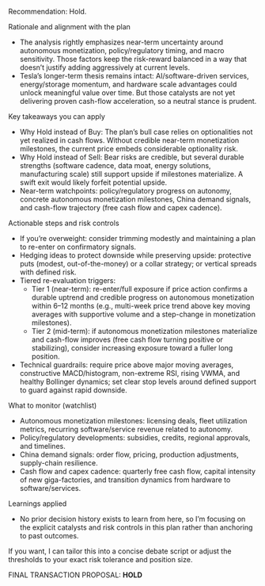 Recommendation: Hold.

Rationale and alignment with the plan
- The analysis rightly emphasizes near-term uncertainty around autonomous monetization, policy/regulatory timing, and macro sensitivity. Those factors keep the risk-reward balanced in a way that doesn’t justify adding aggressively at current levels.
- Tesla’s longer-term thesis remains intact: AI/software-driven services, energy/storage momentum, and hardware scale advantages could unlock meaningful value over time. But those catalysts are not yet delivering proven cash-flow acceleration, so a neutral stance is prudent.

Key takeaways you can apply
- Why Hold instead of Buy: The plan’s bull case relies on optionalities not yet realized in cash flows. Without credible near-term monetization milestones, the current price embeds considerable optionality risk.
- Why Hold instead of Sell: Bear risks are credible, but several durable strengths (software cadence, data moat, energy solutions, manufacturing scale) still support upside if milestones materialize. A swift exit would likely forfeit potential upside.
- Near-term watchpoints: policy/regulatory progress on autonomy, concrete autonomous monetization milestones, China demand signals, and cash-flow trajectory (free cash flow and capex cadence).

Actionable steps and risk controls
- If you’re overweight: consider trimming modestly and maintaining a plan to re-enter on confirmatory signals.
- Hedging ideas to protect downside while preserving upside: protective puts (modest, out-of-the-money) or a collar strategy; or vertical spreads with defined risk.
- Tiered re-evaluation triggers:
  - Tier 1 (near-term): re-enter/full exposure if price action confirms a durable uptrend and credible progress on autonomous monetization within 6–12 months (e.g., multi-week price trend above key moving averages with supportive volume and a step-change in monetization milestones).
  - Tier 2 (mid-term): if autonomous monetization milestones materialize and cash-flow improves (free cash flow turning positive or stabilizing), consider increasing exposure toward a fuller long position.
- Technical guardrails: require price above major moving averages, constructive MACD/histogram, non-extreme RSI, rising VWMA, and healthy Bollinger dynamics; set clear stop levels around defined support to guard against rapid downside.

What to monitor (watchlist)
- Autonomous monetization milestones: licensing deals, fleet utilization metrics, recurring software/service revenue related to autonomy.
- Policy/regulatory developments: subsidies, credits, regional approvals, and timelines.
- China demand signals: order flow, pricing, production adjustments, supply-chain resilience.
- Cash flow and capex cadence: quarterly free cash flow, capital intensity of new giga-factories, and transition dynamics from hardware to software/services.

Learnings applied
- No prior decision history exists to learn from here, so I’m focusing on the explicit catalysts and risk controls in this plan rather than anchoring to past outcomes.

If you want, I can tailor this into a concise debate script or adjust the thresholds to your exact risk tolerance and position size.

FINAL TRANSACTION PROPOSAL: **HOLD**